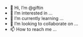 - 👋 Hi, I’m @giftin
- 👀 I’m interested in ...
- 🌱 I’m currently learning ...
- 💞️ I’m looking to collaborate on ...
- 📫 How to reach me ...

<!---
giftin/giftin is a ✨ special ✨ repository because its `README.md` (this file) appears on your GitHub profile.
You can click the Preview link to take a look at your changes.
--->
